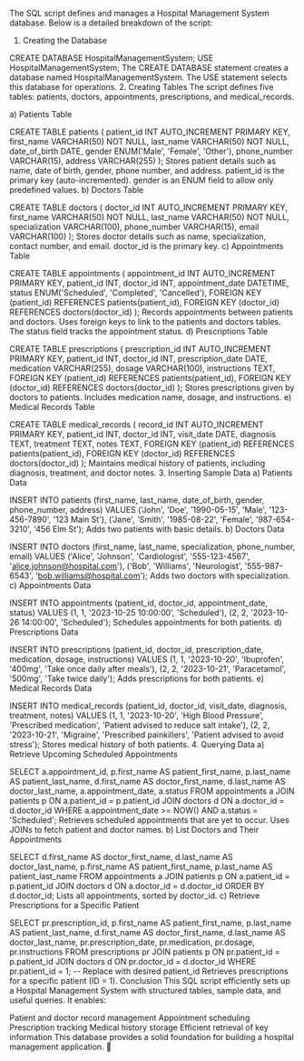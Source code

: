 The SQL script defines and manages a Hospital Management System database. Below is a detailed breakdown of the script:

1. Creating the Database

CREATE DATABASE HospitalManagementSystem;
USE HospitalManagementSystem;
The CREATE DATABASE statement creates a database named HospitalManagementSystem.
The USE statement selects this database for operations.
2. Creating Tables
The script defines five tables: patients, doctors, appointments, prescriptions, and medical_records.

a) Patients Table

CREATE TABLE patients (
    patient_id INT AUTO_INCREMENT PRIMARY KEY,
    first_name VARCHAR(50) NOT NULL,
    last_name VARCHAR(50) NOT NULL,
    date_of_birth DATE,
    gender ENUM('Male', 'Female', 'Other'),
    phone_number VARCHAR(15),
    address VARCHAR(255)
);
Stores patient details such as name, date of birth, gender, phone number, and address.
patient_id is the primary key (auto-incremented).
gender is an ENUM field to allow only predefined values.
b) Doctors Table

CREATE TABLE doctors (
    doctor_id INT AUTO_INCREMENT PRIMARY KEY,
    first_name VARCHAR(50) NOT NULL,
    last_name VARCHAR(50) NOT NULL,
    specialization VARCHAR(100),
    phone_number VARCHAR(15),
    email VARCHAR(100)
);
Stores doctor details such as name, specialization, contact number, and email.
doctor_id is the primary key.
c) Appointments Table

CREATE TABLE appointments (
    appointment_id INT AUTO_INCREMENT PRIMARY KEY,
    patient_id INT,
    doctor_id INT,
    appointment_date DATETIME,
    status ENUM('Scheduled', 'Completed', 'Cancelled'),
    FOREIGN KEY (patient_id) REFERENCES patients(patient_id),
    FOREIGN KEY (doctor_id) REFERENCES doctors(doctor_id)
);
Records appointments between patients and doctors.
Uses foreign keys to link to the patients and doctors tables.
The status field tracks the appointment status.
d) Prescriptions Table

CREATE TABLE prescriptions (
    prescription_id INT AUTO_INCREMENT PRIMARY KEY,
    patient_id INT,
    doctor_id INT,
    prescription_date DATE,
    medication VARCHAR(255),
    dosage VARCHAR(100),
    instructions TEXT,
    FOREIGN KEY (patient_id) REFERENCES patients(patient_id),
    FOREIGN KEY (doctor_id) REFERENCES doctors(doctor_id)
);
Stores prescriptions given by doctors to patients.
Includes medication name, dosage, and instructions.
e) Medical Records Table

CREATE TABLE medical_records (
    record_id INT AUTO_INCREMENT PRIMARY KEY,
    patient_id INT,
    doctor_id INT,
    visit_date DATE,
    diagnosis TEXT,
    treatment TEXT,
    notes TEXT,
    FOREIGN KEY (patient_id) REFERENCES patients(patient_id),
    FOREIGN KEY (doctor_id) REFERENCES doctors(doctor_id)
);
Maintains medical history of patients, including diagnosis, treatment, and doctor notes.
3. Inserting Sample Data
a) Patients Data

INSERT INTO patients (first_name, last_name, date_of_birth, gender, phone_number, address)
VALUES 
('John', 'Doe', '1990-05-15', 'Male', '123-456-7890', '123 Main St'),
('Jane', 'Smith', '1985-08-22', 'Female', '987-654-3210', '456 Elm St');
Adds two patients with basic details.
b) Doctors Data

INSERT INTO doctors (first_name, last_name, specialization, phone_number, email)
VALUES 
('Alice', 'Johnson', 'Cardiologist', '555-123-4567', 'alice.johnson@hospital.com'),
('Bob', 'Williams', 'Neurologist', '555-987-6543', 'bob.williams@hospital.com');
Adds two doctors with specialization.
c) Appointments Data

INSERT INTO appointments (patient_id, doctor_id, appointment_date, status)
VALUES 
(1, 1, '2023-10-25 10:00:00', 'Scheduled'),
(2, 2, '2023-10-26 14:00:00', 'Scheduled');
Schedules appointments for both patients.
d) Prescriptions Data

INSERT INTO prescriptions (patient_id, doctor_id, prescription_date, medication, dosage, instructions)
VALUES 
(1, 1, '2023-10-20', 'Ibuprofen', '400mg', 'Take once daily after meals'),
(2, 2, '2023-10-21', 'Paracetamol', '500mg', 'Take twice daily');
Adds prescriptions for both patients.
e) Medical Records Data

INSERT INTO medical_records (patient_id, doctor_id, visit_date, diagnosis, treatment, notes)
VALUES 
(1, 1, '2023-10-20', 'High Blood Pressure', 'Prescribed medication', 'Patient advised to reduce salt intake'),
(2, 2, '2023-10-21', 'Migraine', 'Prescribed painkillers', 'Patient advised to avoid stress');
Stores medical history of both patients.
4. Querying Data
a) Retrieve Upcoming Scheduled Appointments

SELECT 
    a.appointment_id,
    p.first_name AS patient_first_name,
    p.last_name AS patient_last_name,
    d.first_name AS doctor_first_name,
    d.last_name AS doctor_last_name,
    a.appointment_date,
    a.status
FROM 
    appointments a
JOIN 
    patients p ON a.patient_id = p.patient_id
JOIN 
    doctors d ON a.doctor_id = d.doctor_id
WHERE 
    a.appointment_date >= NOW()
    AND a.status = 'Scheduled';
Retrieves scheduled appointments that are yet to occur.
Uses JOINs to fetch patient and doctor names.
b) List Doctors and Their Appointments

SELECT 
    d.first_name AS doctor_first_name,
    d.last_name AS doctor_last_name,
    p.first_name AS patient_first_name,
    p.last_name AS patient_last_name
FROM 
    appointments a
JOIN 
    patients p ON a.patient_id = p.patient_id
JOIN 
    doctors d ON a.doctor_id = d.doctor_id
ORDER BY 
    d.doctor_id;
Lists all appointments, sorted by doctor_id.
c) Retrieve Prescriptions for a Specific Patient

SELECT 
    pr.prescription_id,
    p.first_name AS patient_first_name,
    p.last_name AS patient_last_name,
    d.first_name AS doctor_first_name,
    d.last_name AS doctor_last_name,
    pr.prescription_date,
    pr.medication,
    pr.dosage,
    pr.instructions
FROM 
    prescriptions pr
JOIN 
    patients p ON pr.patient_id = p.patient_id
JOIN 
    doctors d ON pr.doctor_id = d.doctor_id
WHERE 
    pr.patient_id = 1; -- Replace with desired patient_id
Retrieves prescriptions for a specific patient (ID = 1).
Conclusion
This SQL script efficiently sets up a Hospital Management System with structured tables, sample data, and useful queries. It enables:

Patient and doctor record management
Appointment scheduling
Prescription tracking
Medical history storage
Efficient retrieval of key information
This database provides a solid foundation for building a hospital management application. 🚀
